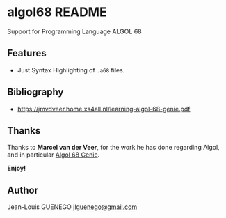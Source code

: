 # algol68 README

Support for Programming Language ALGOL 68

## Features

- Just Syntax Highlighting of `.a68` files.

## Bibliography

- https://jmvdveer.home.xs4all.nl/learning-algol-68-genie.pdf

## Thanks

Thanks to **Marcel van der Veer**, for the work he has done regarding Algol,
and in particular [Algol 68 Genie](https://jmvdveer.home.xs4all.nl/en.download.algol-68-genie-284.html).

**Enjoy!**

## Author

Jean-Louis GUENEGO <jlguenego@gmail.com>
